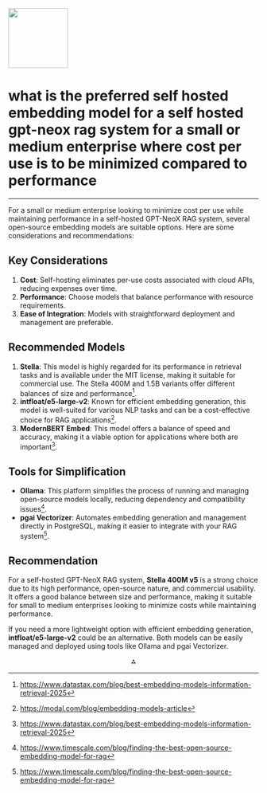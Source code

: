 <img src="https://r2cdn.perplexity.ai/pplx-full-logo-primary-dark%402x.png" class="logo" width="120"/>

# what is the preferred self hosted embedding model for a self hosted gpt-neox rag system for a small or medium enterprise where cost per use is to be minimized compared to performance

---
For a small or medium enterprise looking to minimize cost per use while maintaining performance in a self-hosted GPT-NeoX RAG system, several open-source embedding models are suitable options. Here are some considerations and recommendations:

## Key Considerations

1. **Cost**: Self-hosting eliminates per-use costs associated with cloud APIs, reducing expenses over time.
2. **Performance**: Choose models that balance performance with resource requirements.
3. **Ease of Integration**: Models with straightforward deployment and management are preferable.

## Recommended Models

1. **Stella**: This model is highly regarded for its performance in retrieval tasks and is available under the MIT license, making it suitable for commercial use. The Stella 400M and 1.5B variants offer different balances of size and performance[^4].
2. **intfloat/e5-large-v2**: Known for efficient embedding generation, this model is well-suited for various NLP tasks and can be a cost-effective choice for RAG applications[^2].
3. **ModernBERT Embed**: This model offers a balance of speed and accuracy, making it a viable option for applications where both are important[^4].

## Tools for Simplification

- **Ollama**: This platform simplifies the process of running and managing open-source models locally, reducing dependency and compatibility issues[^1].
- **pgai Vectorizer**: Automates embedding generation and management directly in PostgreSQL, making it easier to integrate with your RAG system[^1].


## Recommendation

For a self-hosted GPT-NeoX RAG system, **Stella 400M v5** is a strong choice due to its high performance, open-source nature, and commercial usability. It offers a good balance between size and performance, making it suitable for small to medium enterprises looking to minimize costs while maintaining performance.

If you need a more lightweight option with efficient embedding generation, **intfloat/e5-large-v2** could be an alternative. Both models can be easily managed and deployed using tools like Ollama and pgai Vectorizer.

<div style="text-align: center">⁂</div>

[^1]: https://www.timescale.com/blog/finding-the-best-open-source-embedding-model-for-rag

[^2]: https://modal.com/blog/embedding-models-article

[^3]: https://softwaremill.com/embedding-models-comparison/

[^4]: https://www.datastax.com/blog/best-embedding-models-information-retrieval-2025

[^5]: https://www.reddit.com/r/LocalLLaMA/comments/18j39qt/what_embedding_models_are_you_using_for_rag/

[^6]: https://www.graft.com/blog/open-source-text-embedding-models

[^7]: https://github.com/EleutherAI/gpt-neox

[^8]: https://www.reddit.com/r/Supabase/comments/13x0nwt/what_is_the_most_costefficient_way_to_have_an/

[^9]: https://www.pragnakalp.com/open-source-embedding-models-which-one-performs-best/

[^10]: https://writingmate.ai/blog/the-best-embedding-models

[^11]: https://huggingface.co/docs/transformers/en/model_doc/gpt_neox

[^12]: https://huggingface.co/docs/transformers/en/model_doc/gpt_neo

[^13]: https://www.pinecone.io/learn/series/rag/embedding-models-rundown/

[^14]: https://www.reddit.com/r/Supabase/comments/13x0nwt/what_is_the_most_costefficient_way_to_have_an/

[^15]: https://www.bentoml.com/blog/a-guide-to-open-source-embedding-models

[^16]: https://www.graft.com/blog/open-source-text-embedding-models

[^17]: https://www.mongodb.com/developer/products/atlas/choose-embedding-model-rag/

[^18]: https://towardsdatascience.com/openai-vs-open-source-multilingual-embedding-models-e5ccb7c90f05/

[^19]: https://vectorize.io/picking-the-best-embedding-model-for-rag/

[^20]: https://www.pragnakalp.com/open-source-embedding-models-which-one-performs-best/

[^21]: https://www.enterprisebot.ai/blog/choose-the-best-embedding-model-for-your-retrieval-augmented-generation-rag-system

[^22]: https://blog.getzep.com/text-embedding-latency-a-semi-scientific-look/

[^23]: https://ai.plainenglish.io/choosing-an-embedding-model-for-retrieval-augmented-generation-rag-705dbb8a9e12

[^24]: https://www.timescale.com/blog/which-openai-embedding-model-is-best

[^25]: https://www.reddit.com/r/LocalLLaMA/comments/1fl6hl3/leading_opensource_embedding_model/

[^26]: https://codesphere.com/articles/best-open-source-sentence-embedding-models

[^27]: https://cloud.google.com/vertex-ai/generative-ai/docs/use-embedding-models

[^28]: https://mono.software/2024/11/07/testing-embedding-models-rag/

[^29]: https://www.timescale.com/blog/open-source-vs-openai-embeddings-for-rag

[^30]: https://github.com/mikeroyal/Self-Hosting-Guide

[^31]: https://writingmate.ai/blog/the-best-embedding-models

[^32]: https://cloud.google.com/vertex-ai/generative-ai/docs/embeddings/get-text-embeddings

[^33]: https://bdtechtalks.com/2024/01/08/microsoft-llm-embeddings/

